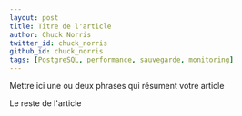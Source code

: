 ```yaml
---
layout: post
title: Titre de l'article 
author: Chuck Norris
twitter_id: chuck_norris
github_id: chuck_norris
tags: [PostgreSQL, performance, sauvegarde, monitoring]
---
```


Mettre ici une ou deux phrases qui résument votre article

<!--MORE-->

Le reste de l'article

